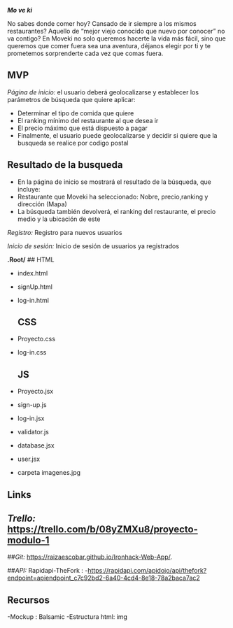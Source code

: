 ***Mo ve ki***

 No sabes donde comer hoy? Cansado de ir siempre a los mismos restaurantes?  Aquello de “mejor viejo conocido que nuevo por conocer” no va contigo? En Moveki no solo queremos hacerte la vida más fácil, sino que queremos que comer fuera sea una aventura, déjanos elegir por ti y te prometemos sorprenderte cada vez que comas fuera.


## MVP

_Página de inicio:_  el usuario deberá geolocalizarse y establecer los parámetros de búsqueda que quiere aplicar:

-	Determinar el tipo de comida que quiere
-	El ranking mínimo del restaurante al que desea ir
- El precio máximo que está dispuesto a pagar
-	Finalmente, el usuario puede geolocalizarse y decidir si quiere que la busqueda se realice por codigo postal

## Resultado de la busqueda
- En la página de inicio se mostrará el resultado de la búsqueda, que incluye:
-	Restaurante que Moveki ha seleccionado: Nobre, precio,ranking y dirección (Mapa)
-	La búsqueda también devolverá, el ranking del restaurante, el precio medio y la ubicación de este

_Registro:_  Registro para nuevos usuarios

_Inicio de sesión:_  Inicio de sesión de usuarios ya registrados

**.Root/**
    ## HTML
-	index.html
- signUp.html
- log-in.html

    ## CSS
-	Proyecto.css
- log-in.css
    
    ## JS

-	Proyecto.jsx
- sign-up.js
- log-in.jsx
- validator.js
- database.jsx
- user.jsx

- carpeta imagenes.jpg


## Links
## _Trello:_ https://trello.com/b/08yZMXu8/proyecto-modulo-1

##_Git:_ https://raizaescobar.github.io/Ironhack-Web-App/.

##_API:_ Rapidapi-TheFork : -https://rapidapi.com/apidojo/api/thefork?endpoint=apiendpoint_c7c92bd2-6a40-4cd4-8e18-78a2baca7ac2

## Recursos
-Mockup : Balsamic
-Estructura html: img


